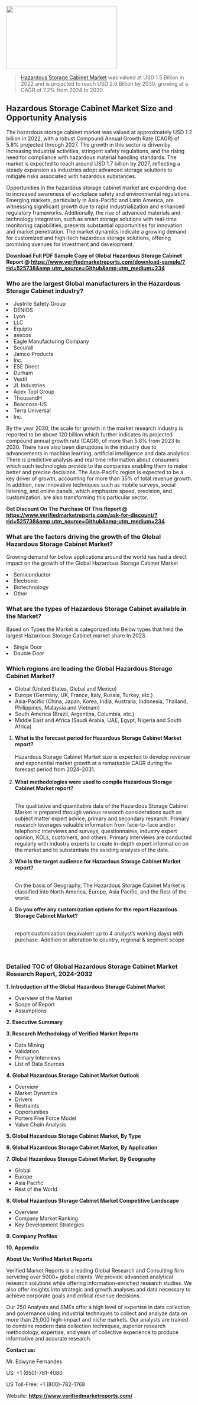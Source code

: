 <img src="https://ffe5etoiles.com/wp-content/uploads/2024/12/MST1-300x171.png" alt="" width="300" height="171" class="alignnone size-medium wp-image-20088" /><blockquote><p><p><a href="https://www.verifiedmarketreports.com/download-sample/?rid=525738&utm_source=Github&utm_medium=234" target="_blank">Hazardous Storage Cabinet Market</a> was valued at USD 1.5 Billion in 2022 and is projected to reach USD 2.6 Billion by 2030, growing at a CAGR of 7.2% from 2024 to 2030.</p></blockquote><p><h2>Hazardous Storage Cabinet Market Size and Opportunity Analysis</h2><p>The hazardous storage cabinet market was valued at approximately USD 1.2 billion in 2022, with a robust Compound Annual Growth Rate (CAGR) of 5.8% projected through 2027. The growth in this sector is driven by increasing industrial activities, stringent safety regulations, and the rising need for compliance with hazardous material handling standards. The market is expected to reach around USD 1.7 billion by 2027, reflecting a steady expansion as industries adopt advanced storage solutions to mitigate risks associated with hazardous substances.</p><p>Opportunities in the hazardous storage cabinet market are expanding due to increased awareness of workplace safety and environmental regulations. Emerging markets, particularly in Asia-Pacific and Latin America, are witnessing significant growth due to rapid industrialization and enhanced regulatory frameworks. Additionally, the rise of advanced materials and technology integration, such as smart storage solutions with real-time monitoring capabilities, presents substantial opportunities for innovation and market penetration. The market dynamics indicate a growing demand for customized and high-tech hazardous storage solutions, offering promising avenues for investment and development.</p></p><p class=""><strong>Download Full PDF Sample Copy of Global Hazardous Storage Cabinet Report @ <a href="https://www.verifiedmarketreports.com/download-sample/?rid=525738&amp;utm_source=Github&amp;utm_medium=234" target="_blank">https://www.verifiedmarketreports.com/download-sample/?rid=525738&amp;utm_source=Github&amp;utm_medium=234</a></strong></p><h3 id="" class="">Who are the largest Global manufacturers in the Hazardous Storage Cabinet industry?</h3><p><li>Justrite Safety Group</li><li> DENIOS</li><li> Lyon</li><li> LLC</li><li> Equipto</li><li> asecos</li><li> Eagle Manufacturing Company</li><li> Securall</li><li> Jamco Products</li><li> Inc.</li><li> ESE Direct</li><li> Durham</li><li> Vestil</li><li> JL Industries</li><li> Apex Tool Group</li><li> ThousandH</li><li> Beaccoss-US</li><li> Terra Universal</li><li> Inc.</li></p><div class=""><div class="" dir="" data-message-author-role="" data-message-id="" data-message-model-slug=""><div class=""><div class=""><div class=""><div class="" dir="" data-message-author-role="" data-message-id="" data-message-model-slug=""><div class=""><div class=""><p>By the year 2030, the scale for growth in the market research industry is reported to be above 120 billion which further indicates its projected compound annual growth rate (CAGR), of more than 5.8% from 2023 to 2030. There have also been disruptions in the industry due to advancements in machine learning, artificial intelligence and data analytics There is predictive analysis and real time information about consumers which such technologies provide to the companies enabling them to make better and precise decisions. The Asia-Pacific region is expected to be a key driver of growth, accounting for more than 35% of total revenue growth. In addition, new innovative techniques such as mobile surveys, social listening, and online panels, which emphasize speed, precision, and customization, are also transforming this particular sector.</p><p><strong>Get Discount On The Purchase Of This Report @&nbsp; <a href="https://www.verifiedmarketreports.com/ask-for-discount/?rid=525738&amp;utm_source=Github&amp;utm_medium=234" target="_blank">https://www.verifiedmarketreports.com/ask-for-discount/?rid=525738&amp;utm_source=Github&amp;utm_medium=234</a></strong></p></div></div></div></div></div></div></div></div><h3 id="" class="">What are the factors driving the growth of the Global Hazardous Storage Cabinet Market?</h3><p id="" class="">Growing demand for below applications around the world has had a direct impact on the growth of the Global Hazardous Storage Cabinet Market</p><p id="" class=""><li>Semiconductor</li><li> Electronic</li><li> Biotechnology</li><li> Other</li></p><h3 id="" class="">What are the types of Hazardous Storage Cabinet available in the Market?</h3><p id="" class="">Based on Types the Market is categorized into Below types that held the largest Hazardous Storage Cabinet market share In 2023.</p><p id="" class=""><li>Single Door</li><li> Double Door</li></p><h3 id="" class="">Which regions are leading the Global Hazardous Storage Cabinet Market?</h3><ul><li>Global (United States, Global and Mexico)</li><li>Europe (Germany, UK, France, Italy, Russia, Turkey, etc.)</li><li>Asia-Pacific (China, Japan, Korea, India, Australia, Indonesia, Thailand, Philippines, Malaysia and Vietnam)</li><li>South America (Brazil, Argentina, Columbia, etc.)</li><li>Middle East and Africa (Saudi Arabia, UAE, Egypt, Nigeria and South Africa)</li></ul><p><ol><li><strong>What is the forecast period for Hazardous Storage Cabinet Market report?<br /></strong><br /><span data-sheets-root="1" data-sheets-value="{&quot;1&quot;:2,&quot;2&quot;:&quot;XXXX size is expected to develop revenue and exponential market growth at a remarkable CAGR during the forecast period from 2024&ndash;2030.&quot;}" data-sheets-userformat="{&quot;2&quot;:12674,&quot;4&quot;:{&quot;1&quot;:2,&quot;2&quot;:16776960},&quot;10&quot;:2,&quot;11&quot;:0,&quot;15&quot;:&quot;Arial&quot;,&quot;16&quot;:12}">Hazardous Storage Cabinet Market size is expected to develop revenue and exponential market growth at a remarkable CAGR during the forecast period from 2024&ndash;2031.</span><br /><br /></li><li><strong>What methodologies were used to compile Hazardous Storage Cabinet Market report?<br /><br /></strong><p>The qualitative and quantitative data of the&nbsp;Hazardous Storage Cabinet Market is prepared through various research considerations such as subject matter expert advice, primary and secondary research. Primary research leverages valuable information from face-to-face and/or telephonic interviews and surveys, questionnaires, industry expert opinion, KOLs, customers, and others. Primary interviews are conducted regularly with industry experts to create in-depth expert information on the market and to substantiate the existing analysis of the data.&nbsp;</p></li><li><strong>Who is the target audience for Hazardous Storage Cabinet Market report?<br /><br /></strong><p>On the basis of Geography, The&nbsp;Hazardous Storage Cabinet Market is classified into North America, Europe, Asia Pacific, and the Rest of the world.</p></li><li><strong>Do you offer any customization options for the report Hazardous Storage Cabinet Market?<br /><br /></strong><p>report customization (equivalent up to 4 analyst&rsquo;s working days) with purchase. Addition or alteration to country, regional &amp; segment scope</p><p>&nbsp;</p></li></ol></p><h3 id="" class="">Detailed TOC of Global Hazardous Storage Cabinet Market Research Report, 2024-2032</h3><p id="" class=""><strong>1. Introduction of the Global Hazardous Storage Cabinet Market</strong></p><ul><li>Overview of the Market</li><li>Scope of Report</li><li>Assumptions</li></ul><p id="" class=""><strong>2. Executive Summary</strong></p><p id="" class=""><strong>3. Research Methodology of&nbsp;Verified Market Reports</strong></p><ul><li>Data Mining</li><li>Validation</li><li>Primary Interviews</li><li>List of Data Sources</li></ul><p id="" class=""><strong>4. Global Hazardous Storage Cabinet Market Outlook</strong></p><ul><li>Overview</li><li>Market Dynamics</li><li>Drivers</li><li>Restraints</li><li>Opportunities</li><li>Porters Five Force Model</li><li>Value Chain Analysis</li></ul><p id="" class=""><strong>5. Global Hazardous Storage Cabinet Market, By&nbsp;Type</strong></p><p id="" class=""><strong>6. Global Hazardous Storage Cabinet Market, By Application</strong></p><p id="" class=""><strong>7. Global Hazardous Storage Cabinet Market, By Geography</strong></p><ul><li>Global</li><li>Europe</li><li>Asia Pacific</li><li>Rest of the World</li></ul><p id="" class=""><strong>8. Global Hazardous Storage Cabinet Market Competitive Landscape</strong></p><ul><li>Overview</li><li>Company Market Ranking</li><li>Key Development Strategies</li></ul><p id="" class=""><strong>9. Company Profiles</strong></p><p id="" class=""><strong>10. Appendix</strong></p><p id="" class=""><strong>About Us: Verified Market Reports</strong></p><p id="" class="">Verified Market Reports is a leading Global Research and Consulting firm servicing over 5000+ global clients. We provide advanced analytical research solutions while offering information-enriched research studies. We also offer insights into strategic and growth analyses and data necessary to achieve corporate goals and critical revenue decisions.</p><p id="" class="">Our 250 Analysts and SMEs offer a high level of expertise in data collection and governance using industrial techniques to collect and analyze data on more than 25,000 high-impact and niche markets. Our analysts are trained to combine modern data collection techniques, superior research methodology, expertise, and years of collective experience to produce informative and accurate research.</p><p id="" class=""><strong>Contact us:</strong></p><p id="" class="">Mr. Edwyne Fernandes</p><p id="" class="">US: +1 (650)-781-4080</p><p id="" class="">US Toll-Free: +1 (800)-782-1768</p><p id="" class="">Website: <a target="" data-test-app-aware-link=""><strong>https://www.verifiedmarketreports.com/</strong></a></p>
